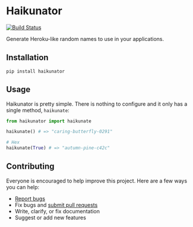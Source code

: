 # Haikunator

[![Build Status](https://travis-ci.org/AtroxDev/haikunator.svg?branch=master)](https://travis-ci.org/AtroxDev/haikunator)

Generate Heroku-like random names to use in your applications.

## Installation
```
pip install haikunator
```

## Usage

Haikunator is pretty simple. There is nothing to configure and it only has a single method, `haikunate`:

```python
from haikunator import haikunate

haikunate() # => "caring-butterfly-0291"

# Hex
haikunate(True) # => "autumn-pine-c42c"
```

## Contributing

Everyone is encouraged to help improve this project. Here are a few ways you can help:

- [Report bugs](https://github.com/atroxdev/haikunator/issues)
- Fix bugs and [submit pull requests](https://github.com/atroxdev/haikunator/pulls)
- Write, clarify, or fix documentation
- Suggest or add new features